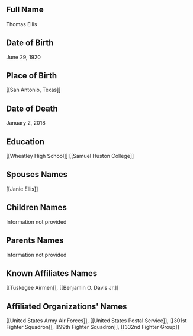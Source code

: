 ## Full Name
Thomas Ellis

## Date of Birth
June 29, 1920

## Place of Birth
[[San Antonio, Texas]]

## Date of Death
January 2, 2018

## Education
[[Wheatley High School]]
[[Samuel Huston College]]

## Spouses Names
[[Janie Ellis]]

## Children Names
Information not provided

## Parents Names
Information not provided

## Known Affiliates Names
 [[Tuskegee Airmen]], [[Benjamin O. Davis Jr.]]

## Affiliated Organizations' Names
 [[United States Army Air Forces]], [[United States Postal Service]], [[301st Fighter Squadron]], [[99th Fighter Squadron]], [[332nd Fighter Group]]

